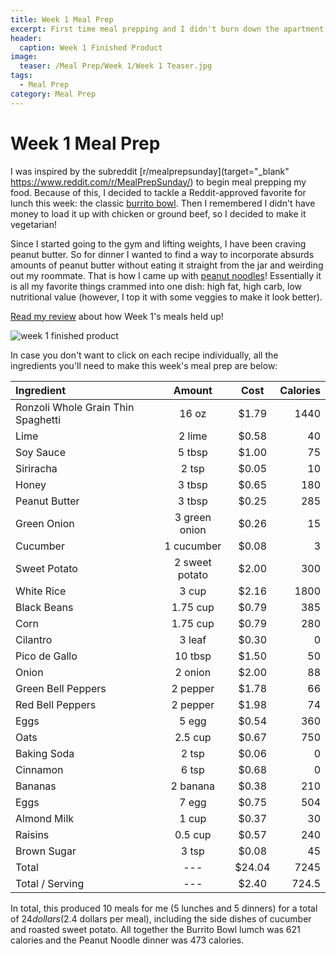 ```yaml
---
title: Week 1 Meal Prep
excerpt: First time meal prepping and I didn't burn down the apartment. I consider that a success. 
header:
  caption: Week 1 Finished Product
image:
  teaser: /Meal Prep/Week 1/Week 1 Teaser.jpg
tags: 
  - Meal Prep
category: Meal Prep
---
```


# Week 1 Meal Prep

I was inspired by the subreddit [r/mealprepsunday](target="_blank" https://www.reddit.com/r/MealPrepSunday/) to begin meal prepping my food. Because of this, I decided to tackle a Reddit-approved favorite for lunch this week: the classic [burrito bowl](http://underwriteyourlife.com/comingsoon/). Then I remembered I didn't have money to load it up with chicken or ground beef, so I decided to make it vegetarian! 

Since I started going to the gym and lifting weights, I have been craving peanut butter. So for dinner I wanted to find a way to incorporate absurds amounts of peanut butter without eating it straight from the jar and weirding out my roommate. That is how I came up with [peanut noodles](http://underwriteyourlife.com/comingsoon/)! Essentially it is all my favorite things crammed into one dish: high fat, high carb, low nutritional value (however, I top it with some veggies to make it look better). 

[Read my review](http://underwriteyourlife.com/comingsoon/) about how Week 1's meals held up!

![week 1 finished product](https://github.com/underwriteyourlife/underwriteyourlife.github.io/blob/master/images/Meal%20Prep/Week%201/Week%201%20Finished%20Product.jpg?raw=true "Week 1 Finished Meal Prep")

In case you don't want to click on each recipe individually, all the ingredients you'll need to make this week's meal prep are below:

**Ingredient** | **Amount** | **Cost** |   **Calories**
|:------------- |:-------------:| :-----:|   -----:|
Ronzoli Whole Grain Thin Spaghetti 	|	16	oz	|	 $1.79 	|	1440
Lime	|	2	lime	|	 $0.58 	|	40
Soy Sauce	|	5	tbsp	|	 $1.00 	|	75
Siriracha	|	2	tsp	|	 $0.05 	|	10
Honey	|	3	tbsp	|	 $0.65 	|	180
Peanut Butter	|	3	tbsp	|	 $0.25 	|	285
Green Onion	|	3	green onion	|	 $0.26 	|	15
Cucumber	|	1	cucumber	|	 $0.08 	|	3
Sweet Potato	|	2	sweet potato	|	 $2.00 	|	300
White Rice	|	3	cup	|	 $2.16 	|	1800
Black Beans	|	1.75	cup	|	 $0.79 	|	385
Corn	|	1.75	cup	|	 $0.79 	|	280
Cilantro	|	3	leaf	|	 $0.30 	|	0
Pico de Gallo	|	10	tbsp	|	 $1.50 	|	50
Onion	|	2	onion	|	 $2.00 	|	88
Green Bell Peppers	|	2	pepper	|	 $1.78 	|	66
Red Bell Peppers	|	2	pepper	|	 $1.98 	|	74
Eggs 	|	5	egg	|	 $0.54 	|	360
Oats	|	2.5	cup	|	 $0.67 	|	750
Baking Soda	|	2	tsp	|	 $0.06 	|	0
Cinnamon	|	6	tsp	|	 $0.68 	|	0
Bananas	|	2	banana	|	 $0.38 	|	210
Eggs 	|	7	egg	|	 $0.75 	|	504
Almond Milk	|	1	cup	|	 $0.37 	|	30
Raisins	|	0.5	cup	|	 $0.57 	|	240
Brown Sugar	|	3	tsp	|	 $0.08 	|	45
Total	|	---		|	 $24.04 	|	7245
Total / Serving	|	---		|	 $2.40 	|	724.5

In total, this produced 10 meals for me (5 lunches and 5 dinners) for a total of $24 dollars ($2.4 dollars per meal), including the side dishes of cucumber and roasted sweet potato. All together the Burrito Bowl lumch was 621 calories and the Peanut Noodle dinner was 473 calories. 
